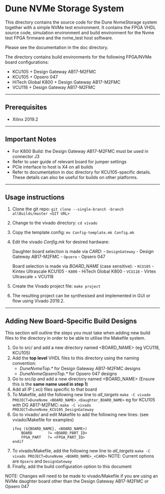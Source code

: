 Dune NVMe Storage System
===========================

This directory contains the source code for the Dune NvmeStorage system together with a simple
NVMe test environment. It contains the FPGA VHDL source code, simulation environment and build
environment for the Nvme test FPGA firmware and the nvme_test host software.

Please see the documentation in the doc directory.

The directory contains build environments for the following FPGA/NVMe board configurations:

- KCU105 + Design Gateway AB17-M2FMC
- KCU105 + Opsero 047
- HiTech Global K800 + Design Gateway AB17-M2FMC
- VCU118 + Design Gateway AB17-M2FMC

---
## Prerequisites
- Xilinx 2019.2

---
## Important Notes
- For K800 Build: the Design Gateway AB17-M2FMC must be used in connector J3
- Refer to user guide of relevant board for jumper settings
- PCIe interface to host is X4 on all builds
- Refer to documentation in doc directory for KCU105-specific details. These details can also be useful for builds on other platforms.

---
## Usage instructions
1. Clone the git repo: 
    `git clone --single-branch -branch allBuilds/master <GIT URL>`

2. Change to the vivado directory: `cd vivado`

3. Copy the template config: `mv Config-template.mk Config.mk`

4. Edit the vivado *Config.mk* for desired hardware:

    Daughter board selection is made via *CARD*:
        - `DesignGateway` - Design Gateway AB17-M2FMC
        - `Opsero` - Opsero 047

    Board selection is made via *BOARD_NAME* (case sensitive):
        - `KCU105` - Kintex Ultrascale KCU105
        - `K800` - HiTech Global K800
        - `VCU118` - Virtex Ultrascale + VCU118

5. Create the Vivado project file: `make project`

6. The resulting project can be synthesised and implemented in GUI or flow using Vivado 2019.2.

---

## Adding New Board-Specific Build Designs
This section will outline the steps you must take when adding new build files to the directory in order to be able to utilise the Makefile system.

1. Go to src/ and add a new directory named <BOARD_NAME> (eg VCU118, KCU105)
2. Add the **top level** VHDL files to this directory using the naming convention:
    - *DuneNvmeTop.\** for Design Gateway AB17-M2FMC designs
    - *DuneNvmeOpseroTop.\** for Opsero 047 designs
3. Go to src/ip and add a new directory named <BOARD_NAME> (Ensure this is the **same name used in step 1**)
4. Add all IP (.xci) files specific to that board
5. To Makefile, add the following new line to *all_targets*
    `make -C vivado PROJECT=DuneNvme_<BOARD_NAME>_<Daughter_BOARD_NAME>`
    eg for KCU105 with DG AB17-M2FMC: 
    `make -C vivado PROJECT=DuneNvme_KCU105_DesignGateway`
6. Go to vivado/ and edit Makefile to add the following new lines:
    (see vviado/Makefile for examples)
    ``` 
    ifeq (${BOARD_NAME}, <BOARD_NAME>)
        BOARD       ?= <BOARD_PART_ID>
        FPGA_PART   ?= <FPGA_PART_ID>
    endif 
    ```
7. To vivado/Makefile, add the following new line to *all_targets*
    `make -C vivado PROJECT=DuneNvme_<BOARD_NAME>_<CARD>`
    NOTE: Current <CARD> options are `Opsero` and `DesignGateway`
8. Finally, add the build configuration option to this document

NOTE: Changes will need to be made to vivado/Makefile if you are using an NVMe daughter board other than the Design Gateway AB17-M2FMC or Opsero 047
